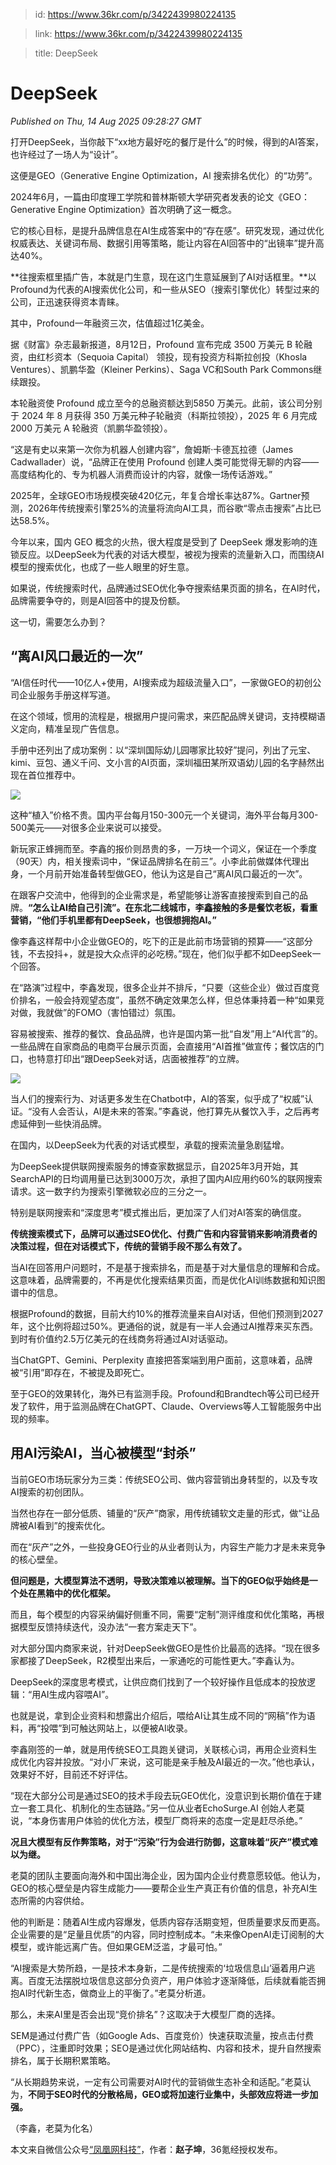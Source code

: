 > id: https://www.36kr.com/p/3422439980224135

> link: https://www.36kr.com/p/3422439980224135

> title: DeepSeek

# DeepSeek
_Published on Thu, 14 Aug 2025 09:28:27 GMT_

打开DeepSeek，当你敲下“xx地方最好吃的餐厅是什么”的时候，得到的AI答案，也许经过了一场人为“设计”。

这便是GEO（Generative Engine Optimization，Al 搜索排名优化）的“功劳”。

2024年6月，一篇由印度理工学院和普林斯顿大学研究者发表的论文《GEO：Generative Engine Optimization》首次明确了这一概念。

它的核心目标，是提升品牌信息在AI生成答案中的“存在感”。研究发现，通过优化权威表达、关键词布局、数据引用等策略，能让内容在AI回答中的“出镜率”提升高达40%。

**往搜索框里插广告，本就是门生意，现在这门生意延展到了AI对话框里。**以Profound为代表的AI搜索优化公司，和一些从SEO（搜索引擎优化）转型过来的公司，正迅速获得资本青睐。

其中，Profound一年融资三次，估值超过1亿美金。

据《财富》杂志最新报道，8月12日，Profound 宣布完成 3500 万美元 B 轮融资，由红杉资本（Sequoia Capital） 领投，现有投资方科斯拉创投（Khosla Ventures）、凯鹏华盈（Kleiner Perkins）、Saga VC和South Park Commons继续跟投。

本轮融资使 Profound 成立至今的总融资额达到5850 万美元。此前，该公司分别于 2024 年 8 月获得 350 万美元种子轮融资（科斯拉领投），2025 年 6 月完成 2000 万美元 A 轮融资（凯鹏华盈领投）。

“这是有史以来第一次你为机器人创建内容”，詹姆斯·卡德瓦拉德（James Cadwallader）说，“品牌正在使用 Profound 创建人类可能觉得无聊的内容——高度结构化的、专为机器人消费而设计的内容，就像一场传话游戏。”

2025年，全球GEO市场规模突破420亿元，年复合增长率达87%。Gartner预测，2026年传统搜索引擎25%的流量将流向AI工具，而谷歌“零点击搜索”占比已达58.5%。

今年以来，国内 GEO 概念的火热，很大程度是受到了 DeepSeek 爆发影响的连锁反应。以DeepSeek为代表的对话大模型，被视为搜索的流量新入口，而围绕AI模型的搜索优化，也成了一些人眼里的好生意。

如果说，传统搜索时代，品牌通过SEO优化争夺搜索结果页面的排名，在AI时代，品牌需要争夺的，则是AI回答中的提及份额。

这一切，需要怎么办到？

**“离AI风口最近的一次”**
----------------

“AI信任时代——10亿人+使用，AI搜索成为超级流量入口”，一家做GEO的初创公司企业服务手册这样写道。

在这个领域，惯用的流程是，根据用户提问需求，来匹配品牌关键词，支持模糊语义定向，精准呈现广告信息。

手册中还列出了成功案例：以“深圳国际幼儿园哪家比较好”提问，列出了元宝、kimi、豆包、通义千问、文小言的AI页面，深圳福田某所双语幼儿园的名字赫然出现在首位推荐中。

![](https://img.36krcdn.com/hsossms/20250814/v2_2b3d010bc2704bc591cf012eb815eda0@46958_oswg543317oswg1080oswg622_img_000?x-oss-process=image/format,jpg/interlace,1)

这种“植入”价格不贵。国内平台每月150-300元一个关键词，海外平台每月300-500美元——对很多企业来说可以接受。

新玩家正蜂拥而至。李鑫的报价则昂贵的多，一万块一个词义，保证在一个季度（90天）内，相关搜索词中，“保证品牌排名在前三”。小李此前做媒体代理出身，一个月前开始准备转型做GEO，他认为这是自己“离AI风口最近的一次”。

在跟客户交流中，他得到的企业需求是，希望能够让游客直接搜索到自己的品牌。**“怎么让AI给自己引流”。在东北二线城市，李鑫接触的多是餐饮老板，看重营销，“他们手机里都有DeepSeek，也很想拥抱AI。”**

像李鑫这样帮中小企业做GEO的，吃下的正是此前市场营销的预算——“这部分钱，不去投抖+，就是投大众点评的必吃榜。”现在，他们似乎都不如DeepSeek一个回答。

在“路演”过程中，李鑫发现，很多企业并不排斥，“只要（这些企业）做过百度竞价排名，一般会持观望态度”，虽然不确定效果怎么样，但总体秉持着一种“如果竞对做，我就做”的FOMO（害怕错过）氛围。

容易被搜索、推荐的餐饮、食品品牌，也许是国内第一批“自发”用上“AI代言”的。一些品牌在自家商品的电商平台展示页面，会直接用“AI首推”做宣传；餐饮店的门口，也特意打印出“跟DeepSeek对话，店面被推荐”的立牌。

![](https://img.36krcdn.com/hsossms/20250814/v2_44213506a1c346b98e2f55b7ee85c6df@46958_oswg134097oswg1080oswg1080_img_000?x-oss-process=image/format,jpg/interlace,1)

当人们的搜索行为、对话更多发生在Chatbot中，AI的答案，似乎成了“权威”认证。“没有人会否认，AI是未来的答案。”李鑫说，他打算先从餐饮入手，之后再考虑延伸到一些快消品牌。

在国内，以DeepSeek为代表的对话式模型，承载的搜索流量急剧猛增。

为DeepSeek提供联网搜索服务的博查家数据显示，自2025年3月开始，其SearchAPI的日均调用量已达到3000万次，承担了国内AI应用约60%的联网搜索请求。这一数字约为搜索引擎微软必应的三分之一。

特别是联网搜索和“深度思考”模式推出后，更加深了人们对AI答案的确信度。

**传统搜索模式下，品牌可以通过SEO优化、付费广告和内容营销来影响消费者的决策过程，但在对话模式下，传统的营销手段不那么有效了。**

当AI在回答用户问题时，不是基于搜索排名，而是基于对大量信息的理解和合成。这意味着，品牌需要的，不再是优化搜索结果页面，而是优化AI训练数据和知识图谱中的信息。

根据Profound的数据，目前大约10%的推荐流量来自AI对话，但他们预测到2027年，这个比例将超过50%。更通俗的说，就是有一半人会通过AI推荐来买东西。到时有价值约2.5万亿美元的在线商务将通过AI对话驱动。

当ChatGPT、Gemini、Perplexity 直接把答案端到用户面前，这意味着，品牌被“引用”即存在，不被提及即死亡。

至于GEO的效果转化，海外已有监测手段。Profound和Brandtech等公司已经开发了软件，用于监测品牌在ChatGPT、Claude、Overviews等人工智能服务中出现的频率。

**用AI污染AI，当心被模型“封杀”**
---------------------

当前GEO市场玩家分为三类：传统SEO公司、做内容营销出身转型的，以及专攻AI搜索的初创团队。

当然也存在一部分低质、铺量的“灰产”商家，用传统铺软文走量的形式，做“让品牌被AI看到”的搜索优化。

而在“灰产”之外，一些投身GEO行业的从业者则认为，内容生产能力才是未来竞争的核心壁垒。

**但问题是，大模型算法不透明，导致决策难以被理解。当下的GEO似乎始终是一个处在黑箱中的优化框架。**

而且，每个模型的内容采纳偏好侧重不同，需要“定制”测评维度和优化策略，再根据模型反馈持续迭代，没办法“一套方案走天下”。

对大部分国内商家来说，针对DeepSeek做GEO是性价比最高的选择。“现在很多家都接了DeepSeek，R2模型出来后，一家通吃的可能性更大。”李鑫认为。

DeepSeek的深度思考模式，让供应商们找到了一个较好操作且低成本的投放逻辑：“用AI生成内容喂AI”。

也就是说，拿到企业资料和想露出介绍后，喂给AI让其生成不同的“网稿”作为语料，再“投喂”到可触达网站上，以便被AI收录。

李鑫刚签的一单，就是用传统SEO工具跑关键词，关联核心词，再用企业资料生成优化内容并投放。“对小厂来说，这可能是亲手触及AI最近的一次。”他也承认，效果好不好，目前还不好评估。

“现在大部分公司是通过SEO的技术手段去玩GEO优化，没意识到长期价值在于建立一套工具化、机制化的生态链路。”另一位从业者EchoSurge.AI 创始人老莫说，“本身伤害用户体验的优化方法，模型厂商将来的态度一定是赶尽杀绝。”

**况且大模型有反作弊策略，对于“污染”行为会进行防御，这意味着“灰产”模式难以为继。**

老莫的团队主要面向海外和中国出海企业，因为国内企业付费意愿较低。他认为，GEO的核心壁垒是内容生成能力——要帮企业生产真正有价值的信息，补充AI生态所需的内容供给。

他的判断是：随着AI生成内容爆发，低质内容存活期变短，但质量要求反而更高。企业需要的是“足量且优质”的内容，同时控制成本。“未来像OpenAI走订阅制的大模型，或许能远离广告。但如果GEM泛滥，才最可怕。”

“AI搜索是大势所趋，一是技术本身新，二是传统搜索的‘垃圾信息山’逼着用户逃离。百度无法摆脱垃圾信息这部分负资产，用户体验才逐渐降低，后续就看能否拥抱AI时代新生态，做商业上的平衡了。”老莫分析道。

那么，未来AI里是否会出现“竞价排名”？这取决于大模型厂商的选择。

SEM是通过付费广告（如Google Ads、百度竞价）快速获取流量，按点击付费（PPC），注重即时效果；SEO是通过优化网站结构、内容和技术，提升自然搜索排名，属于长期积累策略。

“从长期趋势来说，一定有公司需要对AI时代的营销做生态补全和适配。”老莫认为，**不同于SEO时代的分散格局，GEO或将加速行业集中，头部效应将进一步加强。**

（李鑫，老莫为化名）

本文来自微信公众号[“凤凰网科技”](https://mp.weixin.qq.com/s/fzdhILugSnkJbpF4LEEYEA)，作者：**赵子坤**，36氪经授权发布。
